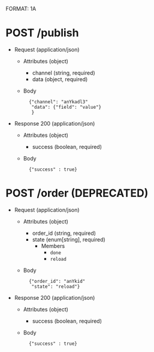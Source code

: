 FORMAT: 1A

# POST /publish
+ Request (application/json)
    + Attributes (object)
        + channel (string, required)
        + data (object, required)
    + Body

            {"channel": "anYkadl3"
             "data": {"field": "value"}
             }
+ Response 200 (application/json)
    + Attributes (object)
        + success (boolean, required)
    + Body

            {"success" : true}

# POST /order (DEPRECATED)
+ Request (application/json)
    + Attributes (object)
        + order_id (string, required)
        + state (enum[string], required)
            + Members
                + `done`
                + `reload`
    + Body

            {"order_id": "anYkid"
             "state": "reload"}
+ Response 200 (application/json)
    + Attributes (object)
        + success (boolean, required)
    + Body

            {"success" : true}
